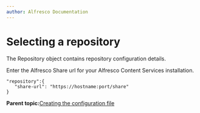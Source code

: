 ```yaml
---
author: Alfresco Documentation
---
```


# Selecting a repository

The Repository object contains repository configuration details.

Enter the Alfresco Share url for your Alfresco Content Services installation.

```
"repository":{
   "share-url": "https://hostname:port/share"
}
```

**Parent topic:**[Creating the configuration file](../concepts/mobile-config-overview.md)

